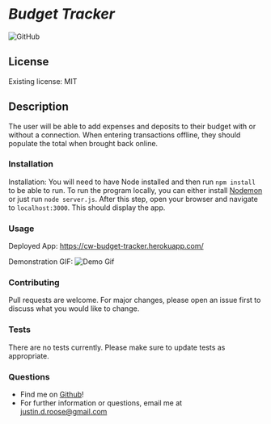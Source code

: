 
# __*Budget Tracker*__
![GitHub](https://img.shields.io/github/license/jdouglasr/Offline-Online-Budget-Tracker)
## __License__
Existing license: MIT

## __Description__
The user will be able to add expenses and deposits to their budget with or without a connection. When entering transactions offline, they should populate the total when brought back online.

### __Installation__
Installation:  You will need to have Node installed and then run ```npm install``` to be able to run.  To run the program locally, you can either install [Nodemon](https://nodemon.io/) or just run ```node server.js```.  After this step, open your browser and navigate to ```localhost:3000```.  This should display the app.

### __Usage__
Deployed App: https://cw-budget-tracker.herokuapp.com/

Demonstration GIF:
![Demo Gif](./public/img/Budget_Tracker.gif)

### __Contributing__
Pull requests are welcome. For major changes, please open an issue first to discuss what you would like to change.

### __Tests__
There are no tests currently.  Please make sure to update tests as appropriate.

### __Questions__
- Find me on [Github](https//github.com/jdouglasr)!
- For further information or questions, email me at justin.d.roose@gmail.com
